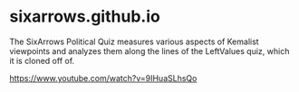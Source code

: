 # sixarrows.github.io
The SixArrows Political Quiz measures various aspects of Kemalist viewpoints and analyzes them along the lines of the LeftValues quiz, which it is cloned off of.

https://www.youtube.com/watch?v=9IHuaSLhsQo
